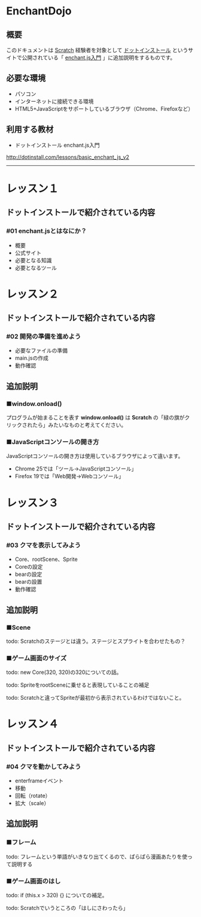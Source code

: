 # EnchantDojo

## 概要
このドキュメントは [Scratch](http://scratch.mit.edu/ "Scratch") 経験者を対象として [ドットインストール](http://dotinstall.com/ "ドットインストール") というサイトで公開されている「 [enchant.js入門](http://dotinstall.com/lessons/basic_enchant_js_v2 "enchant.js入門") 」に追加説明をするものです。




## 必要な環境
* パソコン
* インターネットに接続できる環境
* HTML5+JavaScriptをサポートしているブラウザ（Chrome、Firefoxなど）


## 利用する教材

* ドットインストール enchant.js入門

http://dotinstall.com/lessons/basic_enchant_js_v2

*****

# レッスン１

## ドットインストールで紹介されている内容

### #01 enchant.jsとはなにか？
* 概要
* 公式サイト
* 必要となる知識
* 必要となるツール

# レッスン２

## ドットインストールで紹介されている内容

### #02 開発の準備を進めよう
* 必要なファイルの準備
* main.jsの作成
* 動作確認

## 追加説明

### ■window.onload()
プログラムが始まることを表す **window.onload()** は **Scratch** の「緑の旗がクリックされたら」みたいなものと考えてください。



### ■JavaScriptコンソールの開き方
JavaScriptコンソールの開き方は使用しているブラウザによって違います。
   * Chrome 25では「ツール→JavaScriptコンソール」
   * Firefox 19では「Web開発→Webコンソール」

# レッスン３

## ドットインストールで紹介されている内容

### #03 クマを表示してみよう
* Core、rootScene、Sprite
* Coreの設定
* bearの設定
* bearの設置
* 動作確認

## 追加説明

### ■Scene
todo: Scratchのステージとは違う。ステージとスプライトを合わせたもの？

### ■ゲーム画面のサイズ
todo: new Core(320, 320)の320についての話。

todo: SpriteをrootSceneに乗せると表現していることの補足

todo: Scratchと違ってSpriteが最初から表示されているわけではないこと。


# レッスン４

## ドットインストールで紹介されている内容

### #04 クマを動かしてみよう
* enterframeイベント
* 移動
* 回転（rotate）
* 拡大（scale）

## 追加説明

### ■フレーム

todo: フレームという単語がいきなり出てくるので、ぱらぱら漫画あたりを使って説明する

### ■ゲーム画面のはし

todo: if (this.x > 320) {} についての補足。

todo: Scratchでいうところの「はしにさわったら」

